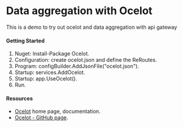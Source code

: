 # Data aggregation with Ocelot

This is a demo to try out ocelot and data aggregation with api gateway

#### Getting Started
1. Nuget: Install-Package Ocelot.
2. Configuration: create ocelot.json and define the ReRoutes.
3. Program: configBuilder.AddJsonFile("ocelot.json").
4. Startup: services.AddOcelot.
5. Startup: app.UseOcelot().
6. Run.

#### Resources

- [Ocelot](https://ocelot.readthedocs.io) home page, documentation.
- [Ocelot - GitHub page](https://github.com/ThreeMammals/Ocelot).
